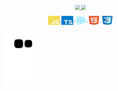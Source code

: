 
<div align="center">
  <a href="https://github.com/flapoitia">
  <img height="180em" src="https://github-readme-stats.vercel.app/api?username=flapoitia&show_icons=true&theme=dracula&include_all_commits=true&count_private=true"/>
  <img height="180em" src="https://github-readme-stats.vercel.app/api/top-langs/?username=flapoitia&layout=compact&langs_count=7&theme=dracula"/>
    <div style="display: inline_block "><br>
  <img align="center" alt="fl-Js" height="30" width="40" src="https://raw.githubusercontent.com/devicons/devicon/master/icons/javascript/javascript-plain.svg">
  <img align="center" alt="fl-Ts" height="30" width="40" src="https://raw.githubusercontent.com/devicons/devicon/master/icons/typescript/typescript-plain.svg">
  <img align="center" alt="fl-React" height="30" width="40" src="https://raw.githubusercontent.com/devicons/devicon/master/icons/react/react-original.svg">
  <img align="center" alt="fl-HTML" height="30" width="40" src="https://raw.githubusercontent.com/devicons/devicon/master/icons/html5/html5-original.svg">
  <img align="center" alt="fl-CSS" height="30" width="40" src="https://raw.githubusercontent.com/devicons/devicon/master/icons/css3/css3-original.svg">
  </div>
</div>
    
 ![Snake animation](https://github.com/flapoitia/flapoitia/blob/output/github-contribution-grid-snake.svg)
